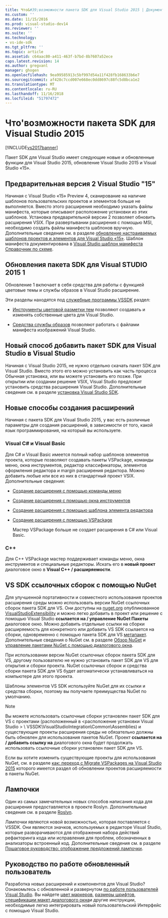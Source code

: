 ```yaml
---
title: Что&#39;возможности пакета SDK для Visual Studio 2015 | Документация Майкрософт
ms.custom: ''
ms.date: 11/15/2016
ms.prod: visual-studio-dev14
ms.reviewer: ''
ms.suite: ''
ms.technology:
- vs-ide-sdk
ms.tgt_pltfrm: ''
ms.topic: article
ms.assetid: c64aac80-a411-463f-b7bd-8b7607a52ece
caps.latest.revision: 14
ms.author: gregvanl
manager: ghogen
ms.openlocfilehash: 9ea99585913c5bf997d54a11f428fb168633b6e7
ms.sourcegitcommit: af428c7ccd007e668ec0dd8697c88fc5d8bca1e2
ms.translationtype: MT
ms.contentlocale: ru-RU
ms.lasthandoff: 11/16/2018
ms.locfileid: "51797472"
---
```

# <a name="what39s-new-in-the-visual-studio-2015-sdk"></a>Что&#39;возможности пакета SDK для Visual Studio 2015
[!INCLUDE[vs2017banner](../includes/vs2017banner.md)]

Пакет SDK для Visual Studio имеет следующие новые и обновленные функции для Visual Studio 2015, обновление Visual Studio 2015 и Visual Studio «15».  
  
## <a name="visual-studio-15-preview-2"></a>Предварительная версия 2 Visual Studio "15"  
 Начиная с Visual Studio «15» Preview 4, сканирование на наличие шаблонов пользовательских проектов и элементов больше не выполняется. Вместо этого расширения необходимо указать файлы манифеста, которые описывают расположение установки из этих шаблонов. Установка предварительной версии 2 позволяет обновить расширения VSIX. При развертывании расширения с помощью MSI, необходимо создать файлы манифеста шаблонов вручную. Дополнительные сведения см. в разделе [обновление настраиваемых шаблонов проектов и элементов для Visual Studio «15»](../extensibility/upgrading-custom-project-and-item-templates-for-visual-studio-2017.md). Шаблон манифеста документирована в [Visual Studio шаблон манифеста Справочник по схеме](../extensibility/visual-studio-template-manifest-schema-reference.md).  
  
## <a name="vs-2015-sdk-update-1"></a>Обновления пакета SDK для Visual STUDIO 2015 1  
 Обновление 1 включает в себя средства для работы с функцией цветовые темы и службы образов в Visual Studio расширение.  
  
 Эти разделы находятся под [служебные программы VSSDK](../extensibility/internals/vssdk-utilities.md) раздел:  
  
-   [Инструменты цветовой разметки тем](../extensibility/internals/color-theming-tools.md) позволяют создавать и изменять собственные цвета для Visual Studio.  
  
-   [Средства службы образов](../extensibility/internals/image-service-tools.md) позволяют работать с файлами манифеста изображений Visual Studio.  
  
## <a name="new-way-to-add-the-visual-studio-sdk-to-visual-studio"></a>Новый способ добавить пакет SDK для Visual Studio в Visual Studio  
 Начиная с Visual Studio 2015, не нужно отдельно скачать пакет SDK для Visual Studio. Вместо этого его можно установить как часть процесса Обычная установка, или вы можете установить его позже. При открытии или создании решение VSIX, Visual Studio предложит установить средства расширения Visual Studio. Дополнительные сведения см. в разделе [установка Visual Studio SDK](../extensibility/installing-the-visual-studio-sdk.md).  
  
## <a name="new-ways-of-creating-extensions"></a>Новые способы создания расширений  
 Начиная с пакета SDK для Visual Studio 2015, у вас есть различные параметры для создания расширений, в зависимости от того, какой язык программирования, на который вы используете.  
  
### <a name="visual-c-and-visual-basic"></a>Visual C# и Visual Basic  
 Для C# и Visual Basic имеется полный набор шаблонов элементов проекта, которые позволяют создавать пакеты VSPackage, команды меню, окна инструментов, редактор классификаторы, элементов оформления редактора и margin расширения редактора. Можно добавить любые или все из них в стандартный проект VSIX. Дополнительные сведения:  
  
-   [Создание расширения с помощью команды меню](../extensibility/creating-an-extension-with-a-menu-command.md)  
  
-   [Создание расширения с помощью окна инструментов](../extensibility/creating-an-extension-with-a-tool-window.md)  
  
-   [Создание расширения с помощью шаблона элемента редактора](../extensibility/creating-an-extension-with-an-editor-item-template.md)  
  
-   [Создание расширения с помощью VSPackage](../extensibility/creating-an-extension-with-a-vspackage.md)  
  
     Мастер VSPackage больше не создает расширения в C# или Visual Basic.  
  
### <a name="c"></a>C++  
 Для C++ VSPackage мастер поддерживает команды меню, окна инструментов и специальные редакторы. Искать его в **новый проект** диалоговое окно в **Visual C++ / расширяемости**.  
  
## <a name="vs-sdk-reference-assemblies-via-nuget"></a>VS SDK ссылочных сборок с помощью NuGet  
 Для улучшенной портативности и совместного использования проектов расширения среды можно использовать версии NuGet ссылочных сборок пакета SDK для VS.  Они доступны на [nuget.org](http://www.nuget.org) опубликованное [VisualStudioExtensibility](http://www.nuget.org/profiles/VisualStudioExtensibility) и можно легко добавить в проект или решение с помощью Visual Studio **ссылается на / управление NuGet Пакеты** диалоговое окно. Можно добавить отдельные ссылки на сборки расширяемость для конкретного или добавить VS SDK ссылается на сборки, одновременно с помощью пакета SDK для VS [метапакет](http://www.nuget.org/packages/VSSDK_Reference_Assemblies). Дополнительные сведения о NuGet см. в разделе [Обзор NuGet](http://docs.nuget.org/) и [управление пакетами NuGet с помощью диалогового окна](http://docs.nuget.org/Consume/Package-Manager-Dialog).  
  
 При использовании версии NuGet ссылочных сборок пакета SDK для VS, другому пользователю не нужно установить пакет SDK для VS для открытия и сборки проекта.  NuGet ссылочных сборок и средства сборки пакета SDK для VS будет автоматически устанавливаться на компьютере для этого проекта.  
  
 Шаблоны элементов VS SDK используйте NuGet для их ссылки и средства сборки, поэтому вы получаете преимущества NuGet по умолчанию.  
  
> [!NOTE]
>  Вы можете использовать ссылочные сборки установлен пакет SDK для VS с проектами (расположенный в \<расположение установки Visual Studio > \ VSSDK\VisualStudioIntegration\Common\Assemblies) и существующие проекты расширения среды не обязательно должны быть обновлен для использования пакетов NuGet.  Проект **ссылается на / добавить ссылку на** диалогового окна будет продолжать использовать ссылочные сборки установлен пакет SDK для VS.  
>   
>  Если вы хотите изменить существующие проекты для использования NuGet, см. в разделе [как: переход с Migrate VSPackages на Visual Studio 2015](../extensibility/how-to-migrate-extensibility-projects-to-visual-studio-2015.md) которого имеется раздел об обновлении проектов расширяемости в пакеты NuGet.  
  
## <a name="light-bulbs"></a>Лампочки  
 Один из самых замечательных новых способов написания кода для расширения предоставляется в проекте Roslyn. Дополнительные сведения см. в разделе [Roslyn](https://github.com/dotnet/Roslyn).  
  
 Лампочки являются новой возможностью, которая поставляется с VSSDK. Они являются значков, используемых в редакторе Visual Studio, которые разворачиваются для отображения набора действий рефакторинга кода или исправления для проблем, обозначенных в анализаторы встроенный код. Дополнительные сведения см. в разделе [Пошаговое руководство: отображение предложений лампочки](../extensibility/walkthrough-displaying-light-bulb-suggestions.md).  
  
## <a name="updated-user-experience-guidelines"></a>Руководство по работе обновленный пользователь  
 Разработка новых расширений и компонентов для Visual Studio? Ознакомьтесь с обновленной и развернутом [по работе пользователей Visual Studio](../extensibility/ux-guidelines/visual-studio-user-experience-guidelines.md).  Вы найдете [цвет маркеров](../extensibility/ux-guidelines/shared-colors-for-visual-studio.md), [размеры шрифтов](../extensibility/ux-guidelines/fonts-and-formatting-for-visual-studio.md), [спецификации макет диалогового окна](../extensibility/ux-guidelines/layout-for-visual-studio.md)и другие инструкции, необходимые легко интегрировать новый пользовательский Интерфейс с помощью Visual Studio.

